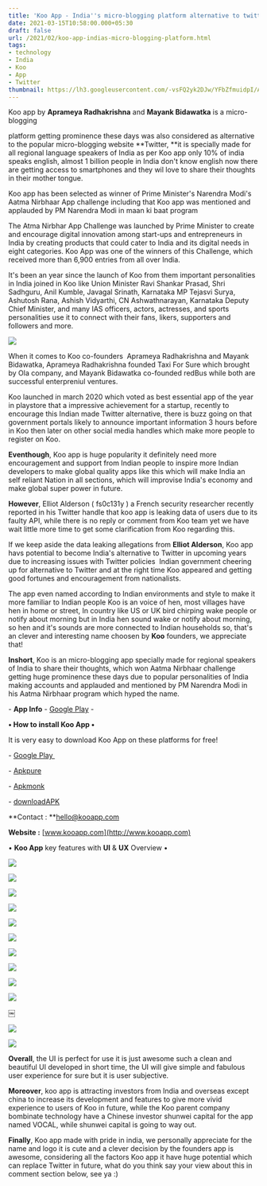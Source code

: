 ```yaml
---
title: 'Koo App - India''s micro-blogging platform alternative to twitter for regional language speakers! '
date: 2021-03-15T10:58:00.000+05:30
draft: false
url: /2021/02/koo-app-indias-micro-blogging-platform.html
tags: 
- technology
- India
- Koo
- App
- Twitter
thumbnail: https://lh3.googleusercontent.com/-vsFQ2yk2DJw/YFbZfmuidpI/AAAAAAAADyI/Ikjyd2KuFzQsfqosZqOgrk-Xm4kBF-60wCLcBGAsYHQ/s1600/1616304505468677-0.png "Koo App - India's micro-blogging platform alternative to twitter for regional language speakers!"
--- 
```


  

Koo app by **Aprameya Radhakrishna** and **Mayank Bidawatka** is a micro-blogging

platform getting prominence these days was also considered as alternative to the popular micro-blogging website **Twitter, **it is specially made for all regional language speakers of India as per Koo app only 10% of india speaks english, almost 1 billion people in India don't know english now there are getting access to smartphones and they wil love to share their thoughts in their mother tongue. 

  

Koo app has been selected as winner of Prime Minister's Narendra Modi's Aatma Nirbhaar App challenge including that Koo app was mentioned and applauded by PM Narendra Modi in maan ki baat program

The Atma Nirbhar App Challenge was launched by Prime Minister to create and encourage digital innovation among start-ups and entrepreneurs in India by creating products that could cater to India and its digital needs in eight categories. Koo App was one of the winners of this Challenge, which received more than 6,900 entries from all over India.

  

  

It's been an year since the launch of Koo from them important personalities in India joined in Koo like Union Minister Ravi Shankar Prasad, Shri Sadhguru, Anil Kumble, Javagal Srinath, Karnataka MP Tejasvi Surya, Ashutosh Rana, Ashish Vidyarthi, CN Ashwathnarayan, Karnataka Deputy Chief Minister, and many IAS officers, actors, actresses, and sports personalities use it to connect with their fans, likers, supporters and followers and more. 

  

 ![](https://lh3.googleusercontent.com/--J0j_VNtTto/YCvo_Z9tfzI/AAAAAAAADSs/g5oHnuiFtM0LcRFo0BtZ79HXokaE8xsxgCLcBGAsYHQ/s1600/1613490407001352-1.png) 

  

When it comes to Koo co-founders  Aprameya Radhakrishna and Mayank Bidawatka, Aprameya Radhakrishna founded Taxi For Sure which brought by Ola company, and Mayank Bidawatka co-founded redBus while both are successful enterpreniul ventures.

  

Koo launched in march 2020 which voted as best essential app of the year in playstore that a impressive achievement for a startup, recently to encourage this Indian made Twitter alternative, there is buzz going on that government portals likely to announce important information 3 hours before in Koo then later on other social media handles which make more people to register on Koo. 

  

**Eventhough**, Koo app is huge popularity it definitely need more encouragement and support from Indian people to inspire more Indian developers to make global quality apps like this which will make India an self reliant Nation in all sections, which will improvise India's economy and make global super power in future. 

  

**However**, Elliot Alderson ( fs0c131y ) a French security researcher recently reported in his Twitter handle that koo app is leaking data of users due to its faulty API, while there is no reply or comment from Koo team yet we have wait little more time to get some clarification from Koo regarding this. 

  

If we keep aside the data leaking allegations from **Elliot Alderson**, Koo app havs potential to become India's alternative to Twitter in upcoming years due to increasing issues with Twitter policies  Indian government cheering up for alternative to Twitter and at the right time Koo appeared and getting good fortunes and encouragement from nationalists. 

  

The app even named according to Indian environments and style to make it more familiar to Indian people Koo is an voice of hen, most villages have hen in home or street, In country like US or UK bird chirping wake people or notify about morning but in India hen sound wake or notify about morning, so hen and it's sounds are more connected to Indian households so, that's an clever and interesting name choosen by **Koo** founders, we appreciate that! 

  

**Inshort**, Koo is an micro-blogging app specially made for regional speakers of India to share their thoughts, which won Aatma Nirbhaar challenge getting huge prominence these days due to popular personalities of India making accounts and applauded and mentioned by PM Narendra Modi in his Aatma Nirbhaar program which hyped the name. 

  

\- **App Info** - [Google Play](https://play.google.com/store/apps/details?id=com.koo.app) -  

  

**• How to install Koo App •**

It is very easy to download Koo App on these platforms for free!   

  

\- [Google Play ](https://play.google.com/store/apps/details?id=com.koo.app)

\- [Apkpure](https://www.google.com/amp/s/m.apkpure.com/koo-connect-with-indians-in-indian-languages-%2525F0%25259F%252599%252582/com.koo.app/amp)

\- [Apkmonk](https://www.apkmonk.com/app/com.koo.app/)

\- [downloadAPK](https://downloadapk.net/Koo-The-Voice-of-India-in-Indian-Languages-Koo.html)

**Contact : **hello@kooapp.com

**Website :** [www.kooapp.com](http://www.kooapp.com)

  

• **Koo App** key features with **UI** & **UX** Overview • 

  

 ![](https://lh3.googleusercontent.com/-EA2xm_yTTnc/YCvo5t5ltOI/AAAAAAAADSk/R0V9WijHpsoO5ZLftCYinwg8VFN15AKoACLcBGAsYHQ/s1600/1613490395867654-2.png) 

  

  

  

 ![](https://lh3.googleusercontent.com/-0XCEEKgix7A/YCvoGanc6-I/AAAAAAAADSQ/yzWWgmL2sNQpG-egJg4_pQzOFzR7WDnCwCLcBGAsYHQ/s1600/1613490151606237-3.png) 

  

  

  

  

 ![](https://lh3.googleusercontent.com/-XyVKYnnhO7g/YCvn51LqXQI/AAAAAAAADSM/IwYg8McsRJ44b4mbmXMyketXX-MZIuiCQCLcBGAsYHQ/s1600/1613490011477869-4.png) 

  

  

  

 **![](https://lh3.googleusercontent.com/-OCoyZX0bi0E/YCvnWzVVKnI/AAAAAAAADSE/gqDJ4n1EIEks0Ds0okUKIgRMDk8aQScSQCLcBGAsYHQ/s1600/1613489942448118-5.png)** 

  

  

 ![](https://lh3.googleusercontent.com/-4P9SqLxLFsU/YCvnFg9de8I/AAAAAAAADR0/4-HjDzdTabMzp64uvdt3lGJ0V-9Kv8VCgCLcBGAsYHQ/s1600/1613489925665700-6.png) 

  

  

  

 ![](https://lh3.googleusercontent.com/-XgkuKP3NQGQ/YCvnBeON0WI/AAAAAAAADRw/G8t5MAfJMqIH0FETqxBxdyCK06LpSgO1gCLcBGAsYHQ/s1600/1613489910505052-7.png) 

  

  

  

 ![](https://lh3.googleusercontent.com/-lvPNUTpEq2I/YCvm9Q6GthI/AAAAAAAADRs/iL9Zxt533qYrvmdUxBj2cew7PhDA3MtIQCLcBGAsYHQ/s1600/1613489889515579-8.png) 

  

  

  

 ![](https://lh3.googleusercontent.com/-Kyv88fdItQ0/YCvm4OU4hRI/AAAAAAAADRo/NFXU9jBCgtA38cPAeUM4CA2br6HYHJpvwCLcBGAsYHQ/s1600/1613489823884482-9.png) 

  

  

 ![](https://lh3.googleusercontent.com/-La0BLraQrJw/YCvmnxKLEwI/AAAAAAAADRY/IMJdnsDt3NEau066YBgFk7Qjr0kWcj02gCLcBGAsYHQ/s1600/1613489785461066-10.png) 

  

  

  

 ![](https://lh3.googleusercontent.com/-YGoluZPotLI/YCvmeZf3llI/AAAAAAAADRQ/cJemiiVHmgQKpYvLP1DihQaNv8F3dNniACLcBGAsYHQ/s1600/1613489769754838-11.png) 

  

￼

  

 ![](https://lh3.googleusercontent.com/-uLLrXxszOF8/YCvmabhOH9I/AAAAAAAADRM/K0Kr7fgkWNwMSE9tiaOB7Py83eC6kJu0ACLcBGAsYHQ/s1600/1613489759023682-12.png) 

  

  

  

 ![](https://lh3.googleusercontent.com/-1P8PpzstThU/YCvmXqZQy_I/AAAAAAAADRI/rO2oh3m4O3kL_K9pmVV-z7zOa7hIbrYUACLcBGAsYHQ/s1600/1613489739267538-13.png) 

  

  

**Overall**, the UI is perfect for use it is just awesome such a clean and beautiful UI developed in short time, the UI will give simple and fabulous user experience for sure but it is user subjective. 

  

**Moreover**, koo app is attracting investors from India and overseas except china to increase its development and features to give more vivid experience to users of Koo in future, while the Koo parent company bombinate technology have a Chinese investor shunwei capital for the app named VOCAL, while shunwei capital is going to way out. 

  

**Finally**, Koo app made with pride in india, we personally appreciate for the name and logo it is cute and a clever decision by the founders app is awesome, considering all the factors Koo app it have huge potential which can replace Twitter in future, what do you think say your view about this in comment section below, see ya :)